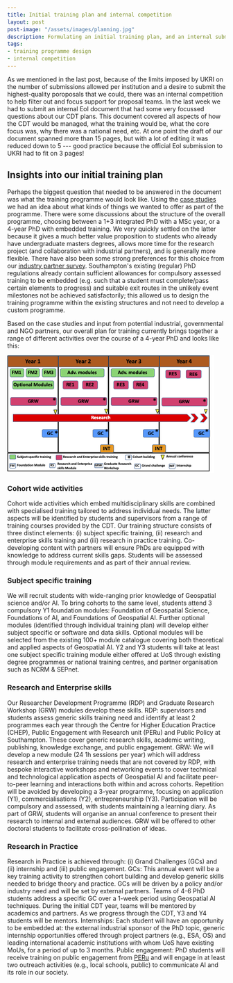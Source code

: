 ```yaml
---
title: Initial training plan and internal competition
layout: post
post-image: "/assets/images/planning.jpg"
description: Formulating an initial training plan, and an internal submission for review
tags:
- training programme design
- internal competition
---
```


As we mentioned in the last post, because of the limits imposed by UKRI on the number of submissions allowed per institution and a desire to submit the highest-quality poroposals that we could, there was an internal competition to help filter out and focus support for proposal teams. In the last week we had to submit an internal EoI document that had some very focussed questions about our CDT plans. This document covered all aspects of how the CDT would be managed, what the training would be, what the core focus was, why there was a national need, etc. At one point the draft of our document spanned more than 15 pages, but with a lot of editing it was reduced down to 5 --- good practice because the official EoI submission to UKRI had to fit on 3 pages!

## Insights into our initial training plan

Perhaps the biggest question that needed to be answered in the document was what the training programme would look like. Using the [case studies](/casestudy) we had an idea about what kinds of things we wanted to offer as part of the programme. There were some discussions about the structure of the overall programme, choosing between a 1+3 integrated PhD with a MSc year, or a 4-year PhD with embedded training. We very quickly settled on the latter because it gives a much better value proposition to students who already have undergraduate masters degrees, allows more time for the research project (and collaboration with industrial partners), and is generally more flexible. There have also been some strong preferences for this choice from our [industry partner survey](https://tinyurl.com/geo-AI). Southampton's existing (regular) PhD regulations already contain sufficient allowances for compulsory assessed training to be embedded (e.g. such that a student must complete/pass certain elements to progress) and suitable exit routes in the unlikely event milestones not be achieved satisfactorily; this allowed us to design the training programme within the existing structures and not need to develop a custom programme. 

Based on the case studies and input from potential industrial, governmental and NGO partners, our overall plan for training currently brings together a range of different activities over the course of a 4-year PhD and looks like this:

![Training Plan](/assets/images/trainingv1.png)

### Cohort wide activities
Cohort wide activities which embed multidisciplinary skills are combined with specialised training tailored to address individual needs. The latter aspects will be identified by students and supervisors from a range of training courses provided by the CDT. Our training structure consists of three distinct elements: (i) subject specific training, (ii) research and enterprise skills training and (iii) research in practice training. Co-developing content with partners will ensure PhDs are equipped with knowledge to address current skills gaps. Students will be assessed through module requirements and as part of their annual review.  

### Subject specific training
We will recruit students with wide-ranging prior knowledge of Geospatial science and/or AI. To bring cohorts to the same level, students attend 3 compulsory Y1 foundation modules: Foundation of Geospatial Science, Foundations of AI, and Foundations of Geospatial AI. Further optional modules (identified through individual training plan) will develop either subject specific or software and data skills. Optional modules will be selected from the existing 100+ module catalogue covering both theoretical and applied aspects of Geospatial AI. Y2 and Y3 students will take at least one subject specific training module either offered at UoS through existing degree programmes or national training centres, and partner organisation such as NCRM & SEPnet. 

### Research and Enterprise skills
Our Researcher Development Programme (RDP) and Graduate Research Workshop (GRW) modules develop these skills. RDP: supervisors and students assess generic skills training need and identify at least 2 programmes each year through the Centre for Higher Education Practice (CHEP), Public Engagement with Research unit (PERu) and Public Policy at Southampton. These cover generic research skills, academic writing, publishing, knowledge exchange, and public engagement. GRW: We will develop a new module (24 1h sessions per year) which will address research and enterprise training needs that are not covered by RDP, with bespoke interactive workshops and networking events to cover technical and technological application aspects of Geospatial AI and facilitate peer-to-peer learning and interactions both within and across cohorts.  Repetition will be avoided by developing a 3-year programme, focusing on application (Y1), commercialisations (Y2), entrepreneurship (Y3). Participation will be compulsory and assessed, with students maintaining a learning diary. As part of GRW, students will organise an annual conference to present their research to internal and external audiences. GRW will be offered to other doctoral students to facilitate cross-pollination of ideas.

### Research in Practice
Research in Practice is achieved through: (i) Grand Challenges (GCs) and (ii) internship and (iii) public engagement.  GCs: This annual event will be a key training activity to strengthen cohort building and develop generic skills needed to bridge theory and practice.  GCs will be driven by a policy and/or industry need and will be set by external partners. Teams of 4-6 PhD students address a specific GC over a 1-week period using Geospatial AI techniques. During the initial CDT year, teams will be mentored by academics and partners. As we progress through the CDT, Y3 and Y4 students will be mentors. Internships: Each student will have an opportunity to be embedded at: the external industrial sponsor of the PhD topic, generic internship opportunities offered through project partners (e.g., ESA, OS) and leading international academic institutions with whom UoS have existing MoUs, for a period of up to 3 months. Public engagement:  PhD students will receive training on public engagement from [PERu](https://www.southampton.ac.uk/per/index.page) and will engage in at least two outreach activities (e.g., local schools, public) to communicate AI and its role in our society.
